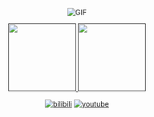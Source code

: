 <div id="title" align=center>

![GIF](https://readme-typing-svg.herokuapp.com?center=true&lines=Ciallo～(∠・ω<+)⌒☆&font=Fira+Code&weight=600&color=F77733AA)

<a href="">
    <img height="135px" src="https://github-readme-stats.vercel.app/api?username=Spr-Aachen&include_all_commits=true&count_private=true&hide_title=true&hide_border=true&show_icons=true&line_height=24&theme=vue"/>
    <img height="135px" src="https://github-readme-stats.vercel.app/api/top-langs/?username=Spr-Aachen&langs_count=8&hide_title=true&hide_border=true&layout=compact&theme=vue"/>
</a>

[![bilibili](https://img.shields.io/badge/BiliBili-Space-blue)](https://space.bilibili.com/359461611)
[![youtube](https://img.shields.io/badge/YouTube-Channel-red)](https://www.youtube.com/@Spr_Aachen)


</div>
